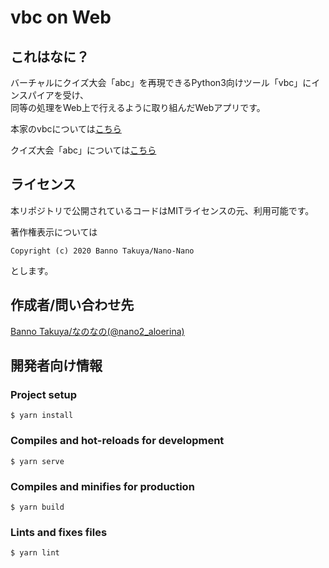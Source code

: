 # vbc on Web

## これはなに？

バーチャルにクイズ大会「abc」を再現できるPython3向けツール「vbc」にインスパイアを受け、  
同等の処理をWeb上で行えるように取り組んだWebアプリです。

本家のvbcについては[こちら](https://github.com/NMLibrary/vbc)

クイズ大会「abc」については[こちら](http://abc-dive.com/)

## ライセンス

本リポジトリで公開されているコードはMITライセンスの元、利用可能です。

著作権表示については
```
Copyright (c) 2020 Banno Takuya/Nano-Nano
```
とします。

## 作成者/問い合わせ先

[Banno Takuya/なのなの(@nano2_aloerina)](https://twitter.com/nano2_aloerina)

## 開発者向け情報

### Project setup
```
$ yarn install
```

### Compiles and hot-reloads for development
```
$ yarn serve
```

### Compiles and minifies for production
```
$ yarn build
```

### Lints and fixes files
```
$ yarn lint
```
